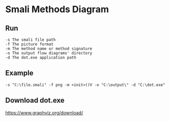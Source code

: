 # Smali Methods Diagram

## Run
```
-s The smali file path
-f The picture format
-m The method name or method signature
-o The output flow diagrams' directory
-d The dot.exe application path
```

## Example
```
-s "C:\file.smali" -f png -m <init>()V -o "C:\output\" -d "C:\dot.exe"
```
## Download dot.exe
https://www.graphviz.org/download/